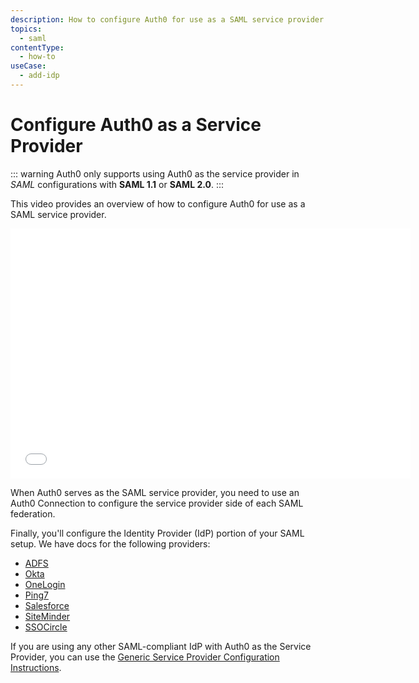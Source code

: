```yaml
---
description: How to configure Auth0 for use as a SAML service provider
topics:
  - saml
contentType:
  - how-to
useCase:
  - add-idp
---
```


# Configure Auth0 as a Service Provider

::: warning
Auth0 only supports using Auth0 as the service provider in <dfn data-key="security-assertion-markup-language">SAML</dfn> configurations with **SAML 1.1** or **SAML 2.0**.
:::

This video provides an overview of how to configure Auth0 for use as a SAML service provider.

<iframe src="//fast.wistia.net/embed/iframe/2xrll0d056" frameborder="0" scrolling="no" class="wistia_embed" name="wistia_embed" allowfullscreen width="640" height="400"></iframe>
<script src="//fast.wistia.net/assets/external/E-v1.js" async></script>

When Auth0 serves as the SAML service provider, you need to use an Auth0 Connection to configure the service provider side of each SAML federation.

Finally, you'll configure the Identity Provider (IdP) portion of your SAML setup. We have docs for the following providers:

* [ADFS](/adfs)
* [Okta](/okta)
* [OneLogin](/onelogin)
* [Ping7](/ping7)
* [Salesforce](/saml/identity-providers/salesforce)
* [SiteMinder](/siteminder)
* [SSOCircle](/ssocircle)

If you are using any other SAML-compliant IdP with Auth0 as the Service Provider, you can use the [Generic Service Provider Configuration Instructions](/saml-sp-generic).
